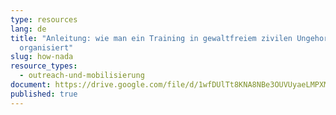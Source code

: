 ```yaml
---
type: resources
lang: de
title: "Anleitung: wie man ein Training in gewaltfreiem zivilen Ungehorsam
  organisiert"
slug: how-nada
resource_types:
  - outreach-und-mobilisierung
document: https://drive.google.com/file/d/1wfDUlTt8KNA8NBe3OUVUyaeLMPXMlM7u/view?usp=sharing
published: true
---
```

